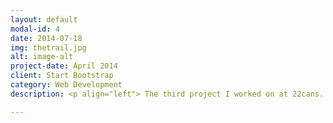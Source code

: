 ```yaml
---
layout: default
modal-id: 4
date: 2014-07-18
img: thetrail.jpg
alt: image-alt
project-date: April 2014
client: Start Bootstrap
category: Web Development
description: <p align="left"> The third project I worked on at 22cans. It was selected by Apple as one of the 'top 10 games of 2016', receiving over 20 millions downloads, and overwhelmingly positive reviews. <br /> <br /> I worked on the majority of gameplay features, including character and camera controls, 'trail item' interaction, remote terrain streaming, mini-games, and networked multiplayer towns. <br /> <br /> I also designed and implemented a system for merging character body part meshes and textures, successfully reducing memory load and GPU drawcalls. This allowed limitless character clothing variations, while maintaining performance when rendering multiple characters on mobile devices. <br /> <br /> I worked closely with designers, animators, and artists to create bespoke Unity Editor tools and asset pipelines, and mentored team members on Unity features and software development principles. </p> 

---
```

